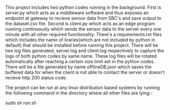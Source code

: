 This project includes two python codes running in the background.
First is server.py which acts as a middleware software and thus exposes an endpoint at gateway to recieve sensor data from SBC's and save output to the dataset.csv file.
Second is client.py which acts as an edge program running continuously which sends the sensor data to the server every one minute with all other required functionality.
There's a requirements.txt files which includes the name of liraries(which are not included by python in default) that should be installed before running this project.
There will be two log files generated, server.log and client.log respectively to capture the logs of both python codes by same name. These log files will be rotated automatically after reaching a certain size limit set in the python codes.
There will be a file generated by name offlineDB.json which saves the buffered data for when the client is not able to contact the server or doesn't recieve http 200 status code.

The project can be run at any linux distribution based systems by running the following command in the directory where all other files are lying:-

sudo sh run.sh
